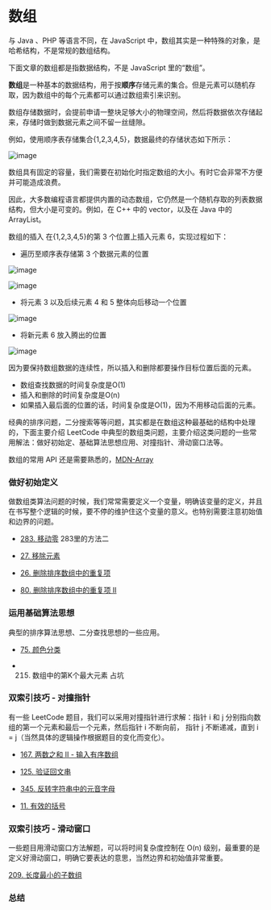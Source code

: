 # 数组

与 Java 、PHP 等语言不同，在 JavaScript 中，数组其实是一种特殊的对象，是哈希结构，不是常规的数组结构。

下面文章的数组都是指数据结构，不是 JavaScript 里的“数组”。

**数组**是一种基本的数据结构，用于按**顺序**存储元素的集合。但是元素可以随机存取，因为数组中的每个元素都可以通过数组索引来识别。

数组存储数据时，会提前申请一整块足够大小的物理空间，然后将数据依次存储起来，存储时做到数据元素之间不留一丝缝隙。

例如，使用顺序表存储集合{1,2,3,4,5}，数据最终的存储状态如下所示：

![image](https://raw.githubusercontent.com/zhl1232/javascript-algorithm/master/static/img/array1.jpg)

数组具有固定的容量，我们需要在初始化时指定数组的大小。有时它会非常不方便并可能造成浪费。

因此，大多数编程语言都提供内置的动态数组，它仍然是一个随机存取的列表数据结构，但大小是可变的。例如，在 C++ 中的 vector，以及在 Java 中的 ArrayList。

数组的插入
在{1,2,3,4,5}的第 3 个位置上插入元素 6，实现过程如下：
- 遍历至顺序表存储第 3 个数据元素的位置

![image](https://raw.githubusercontent.com/zhl1232/javascript-algorithm/master/static/img/array2.jpg)

![image](https://github.com/zhl1232/javascript-algorithm/raw/master/static/img/array2.jpg)

- 将元素 3 以及后续元素 4 和 5 整体向后移动一个位置

![image](https://raw.githubusercontent.com/zhl1232/javascript-algorithm/master/static/img/array3.jpg)

- 将新元素 6 放入腾出的位置

![image](https://raw.githubusercontent.com/zhl1232/javascript-algorithm/master/static/img/array4.jpg)

因为要保持数组数据的连续性，所以插入和删除都要操作目标位置后面的元素。

- 数组查找数据的时间复杂度是O(1)
- 插入和删除的时间复杂度是O(n)
- 如果插入最后面的位置的话，时间复杂度是O(1)，因为不用移动后面的元素。


经典的排序问题，二分搜索等等问题，其实都是在数组这种最基础的结构中处理的，下面主要介绍 LeetCode 中典型的数组类问题，主要介绍这类问题的一些常用解法：做好初始定、基础算法思想应用、对撞指针、滑动窗口法等。

数组的常用 API 还是需要熟悉的，[MDN-Array](https://developer.mozilla.org/zh-CN/docs/Web/JavaScript/Reference/Global_Objects/Array)

### 做好初始定义

做数组类算法问题的时候，我们常常需要定义一个变量，明确该变量的定义，并且在书写整个逻辑的时候，要不停的维护住这个变量的意义。也特别需要注意初始值和边界的问题。


- [283. 移动零](https://github.com/zhl1232/javascript-algorithm/tree/master/solve-problems/283.md) 283里的方法二

- [27. 移除元素](https://github.com/zhl1232/javascript-algorithm/tree/master/solve-problems/27.md)

- [26. 删除排序数组中的重复项](https://github.com/zhl1232/javascript-algorithm/tree/master/solve-problems/26.md)

- [80. 删除排序数组中的重复项 II](https://github.com/zhl1232/javascript-algorithm/tree/master/solve-problems/80.md)

### 运用基础算法思想

典型的排序算法思想、二分查找思想的一些应用。

- [75. 颜色分类](https://github.com/zhl1232/javascript-algorithm/tree/master/solve-problems/75.md)

- 215. 数组中的第K个最大元素  占坑

### 双索引技巧 - 对撞指针

有一些 LeetCode 题目，我们可以采用对撞指针进行求解：指针 i 和 j 分别指向数组的第一个元素和最后一个元素，然后指针 i 不断向前， 指针 j 不断递减，直到 i = j（当然具体的逻辑操作根据题目的变化而变化）。

- [167. 两数之和 II - 输入有序数组](https://github.com/zhl1232/javascript-algorithm/tree/master/solve-problems/167.md)

- [125. 验证回文串](https://github.com/zhl1232/javascript-algorithm/tree/master/solve-problems/125.md)

- [345. 反转字符串中的元音字母](https://github.com/zhl1232/javascript-algorithm/tree/master/solve-problems/345.md)

- [11. 有效的括号](https://github.com/zhl1232/javascript-algorithm/tree/master/solve-problems/11.md)

### 双索引技巧 - 滑动窗口

一些题目用滑动窗口方法解题，可以将时间复杂度控制在 O(n) 级别，最重要的是定义好滑动窗口，明确它要表达的意思，当然边界和初始值非常重要。

[209. 长度最小的子数组](https://github.com/zhl1232/javascript-algorithm/tree/master/solve-problems/209.md)

### 总结

